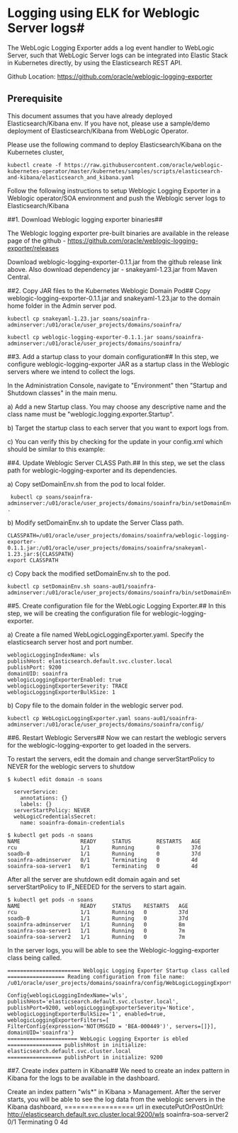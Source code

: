 # Logging using ELK for Weblogic Server logs#

The WebLogic Logging Exporter adds a log event handler to WebLogic Server, such that WebLogic Server logs can be integrated into Elastic Stack in Kubernetes directly, by using the Elasticsearch REST API.

Github Location: https://github.com/oracle/weblogic-logging-exporter

## Prerequisite ##
This document assumes that you have already deployed Elasticsearch/Kibana env. If you have not, please use a sample/demo deployment of Elasticsearch/Kibana from WebLogic Operator.

Please use the following command to deploy Elasticsearch/Kibana on the Kubernetes cluster,

```
kubectl create -f https://raw.githubusercontent.com/oracle/weblogic-kubernetes-operator/master/kubernetes/samples/scripts/elasticsearch-and-kibana/elasticsearch_and_kibana.yaml
```

Follow the following instructions to setup Weblogic Logging Exporter in a Weblogic operator/SOA environment and push the Weblogic server logs to Elasticsearch/Kibana


##1. Download Weblogic logging exporter binaries##

The Weblogic logging exporter pre-built binaries are available in the release page of the github - https://github.com/oracle/weblogic-logging-exporter/releases

Download weblogic-logging-exporter-0.1.1.jar from the github release link above. Also download dependency jar - snakeyaml-1.23.jar from Maven Central.


##2. Copy JAR files to the Kubernetes Weblogic Domain Pod##
Copy weblogic-logging-exporter-0.1.1.jar and snakeyaml-1.23.jar to the domain home folder in the Admin server pod.

```
kubectl cp snakeyaml-1.23.jar soans/soainfra-adminserver:/u01/oracle/user_projects/domains/soainfra/
 
kubectl cp weblogic-logging-exporter-0.1.1.jar soans/soainfra-adminserver:/u01/oracle/user_projects/domains/soainfra/
```

##3. Add a startup class to your domain configuration##
In this step, we configure weblogic-logging-exporter JAR as a startup class in the Weblogic servers where we intend to collect the logs.

In the Administration Console, navigate to "Environment" then "Startup and Shutdown classes" in the main menu.

a) Add a new Startup class. You may choose any descriptive name and the class name must be "weblogic.logging.exporter.Startup".

b) Target the startup class to each server that you want to export logs from.

c) You can verify this by checking for the update in your config.xml which should be similar to this example:

##4. Update Weblogic Server CLASS Path.##
In this step, we set the class path for weblogic-logging-exporter and its dependencies.

a) Copy setDomainEnv.sh from the pod to local folder.
```
 kubectl cp soans/soainfra-adminserver:/u01/oracle/user_projects/domains/soainfra/bin/setDomainEnv.sh .
```

b) Modify setDomainEnv.sh to update the Server Class path.
```
CLASSPATH=/u01/oracle/user_projects/domains/soainfra/weblogic-logging-exporter-0.1.1.jar:/u01/oracle/user_projects/domains/soainfra/snakeyaml-1.23.jar:${CLASSPATH}
export CLASSPATH
```

c) Copy back the modified setDomainEnv.sh to the pod.
```
kubectl cp setDomainEnv.sh soans-au01/soainfra-adminserver:/u01/oracle/user_projects/domains/soainfra/bin/setDomainEnv.sh
```

##5. Create configuration file for the WebLogic Logging Exporter.##
In this step, we will be creating the configuration file for weblogic-logging-exporter.

a) Create a file named WebLogicLoggingExporter.yaml. Specify the elasticsearch server host and port number.

```
weblogicLoggingIndexName: wls
publishHost: elasticsearch.default.svc.cluster.local
publishPort: 9200
domainUID: soainfra
weblogicLoggingExporterEnabled: true
weblogicLoggingExporterSeverity: TRACE
weblogicLoggingExporterBulkSize: 1
```

b) Copy file to the domain folder in the weblogic server pod.
```
kubectl cp WebLogicLoggingExporter.yaml soans-au01/soainfra-adminserver:/u01/oracle/user_projects/domains/soainfra/config/
```

##6. Restart Weblogic Servers##
Now we can restart the weblogic servers for the weblogic-logging-exporter to get loaded in the servers.

To restart the servers, edit the domain and change serverStartPolicy to NEVER for the weblogic servers to shutdow

```
$ kubectl edit domain -n soans
 
  serverService:
    annotations: {}
    labels: {}
  serverStartPolicy: NEVER
  webLogicCredentialsSecret:
    name: soainfra-domain-credentials
 
$ kubectl get pods -n soans
NAME                   READY     STATUS        RESTARTS   AGE
rcu                    1/1       Running       0          37d
soadb-0                1/1       Running       0          37d
soainfra-adminserver   0/1       Terminating   0          4d
soainfra-soa-server1   0/1       Terminating   0          4d
```

After all the server are shutdown edit domain again and set serverStartPolicy to IF_NEEDED for the servers to start again.
```
$ kubectl get pods -n soans
NAME                   READY     STATUS    RESTARTS   AGE
rcu                    1/1       Running   0          37d
soadb-0                1/1       Running   0          37d
soainfra-adminserver   1/1       Running   0          8m
soainfra-soa-server1   1/1       Running   0          7m
soainfra-soa-server2   1/1       Running   0          7m
```

In the server logs, you will be able to see the Weblogic-logging-exporter class being called.

```
======================= Weblogic Logging Exporter Startup class called 
================== Reading configuration from file name: /u01/oracle/user_projects/domains/soainfra/config/WebLogicLoggingExporter.yaml 
  
Config{weblogicLoggingIndexName='wls', publishHost='elasticsearch.default.svc.cluster.local', publishPort=9200, weblogicLoggingExporterSeverity='Notice', weblogicLoggingExporterBulkSize='1', enabled=true, weblogicLoggingExporterFilters=[
FilterConfig{expression='NOT(MSGID = 'BEA-000449')', servers=[]}], domainUID='soainfra'} 
====================== WebLogic Logging Exporter is ebled 
================= publishHost in initialize: elasticsearch.default.svc.cluster.local 
================= publishPort in initialize: 9200 

```

##7. Create index pattern in Kibana##
We need to create an index pattern in Kibana for the logs to be available in the dashboard.

Create an index pattern "wls*" in Kibana > Management. After the server starts, you will be able to see the log data from the weblogic servers in the Kibana dashboard,
================= url in executePutOrPostOnUrl: http://elasticsearch.default.svc.cluster.local:9200/wls
soainfra-soa-server2   0/1       Terminating   0          4d